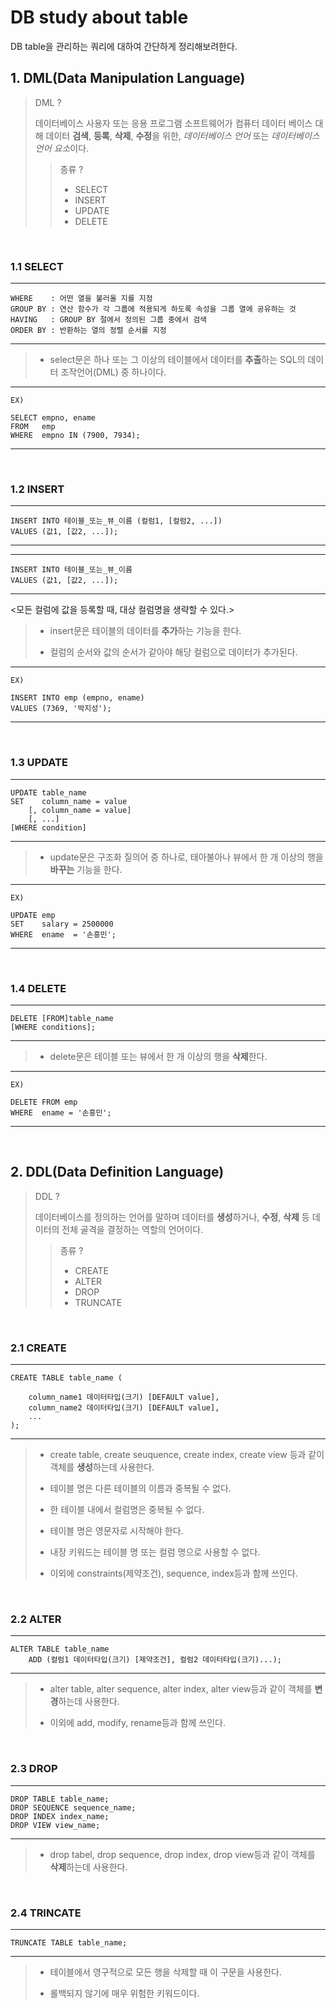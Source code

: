 # DB study about table  

DB table을 관리하는 쿼리에 대하여 간단하게 정리해보려한다.  

## 1. DML(Data Manipulation Language)  

> DML ?  
> 
> 데이터베이스 사용자 또는 응용 프로그램 소프트웨어가 컴퓨터 데이터 베이스 대해 데이터 **검색**, **등록**, **삭제**, **수정**을 위한, *데이터베이스 언어* 또는 *데이터베이스 언어 요소*이다.  
> 
>> 종류 ?  
>> * SELECT   
>> * INSERT  
>> * UPDATE  
>> * DELETE  

<br/>  

### 1.1 SELECT  

---
```  
WHERE    : 어떤 열을 불러올 지를 지정
GROUP BY : 연산 함수가 각 그룹에 적용되게 하도록 속성을 그룹 열에 공유하는 것
HAVING   : GROUP BY 절에서 정의된 그룹 중에서 검색
ORDER BY : 반환하는 열의 정렬 순서를 지정
```  
---  

> * select문은 하나 또는 그 이상의 테이블에서 데이터를 **추출**하는 SQL의 데이터 조작언어(DML) 중 하나이다.  

---  
```
EX)  

SELECT empno, ename
FROM   emp
WHERE  empno IN (7900, 7934);  
```  
---

<br/>  

### 1.2 INSERT  

---  
```
INSERT INTO 테이블_또는_뷰_이름 (컬럼1, [컬럼2, ...]) 
VALUES (값1, [값2, ...]);
```   
---  

---  
```  
INSERT INTO 테이블_또는_뷰_이름 
VALUES (값1, [값2, ...]);
```  
---  

<모든 컬럼에 값을 등록할 때, 대상 컬럼명을 생략할 수 있다.>  

> * insert문은 테이블의 데이터를 **추가**하는 기능을 한다.  
>   
> * 컬럼의 순서와 값의 순서가 같아야 해당 컬럼으로 데이터가 추가된다.  

---  
```  
EX)  

INSERT INTO emp (empno, ename)
VALUES (7369, '박지성');
```  
---  

<br/>  

### 1.3 UPDATE  

---  
```  
UPDATE table_name 
SET    column_name = value 
    [, column_name = value]
    [, ...]
[WHERE condition]
```  
---  

> * update문은 구조화 질의어 중 하나로, 태아불아나 뷰에서 한 개 이상의 행을 **바꾸는** 기능을 한다.  

---  
```  
EX)  

UPDATE emp
SET    salary = 2500000
WHERE  ename  = '손흥민';
```  
---  

<br/>  

### 1.4 DELETE  

---  
```  
DELETE [FROM]table_name 
[WHERE conditions];
```  
---  

> * delete문은 테이블 또는 뷰에서 한 개 이상의 행을 **삭제**한다.  

---  
```  
EX)  

DELETE FROM emp 
WHERE  ename = '손흥민';
```  
---  

<br/>  

## 2. DDL(Data Definition Language)  

> DDL ?  
> 
> 데이터베이스를 정의하는 언어를 말하며 데이터를 **생성**하거나, **수정**, **삭제** 등 데이터의 전체 골격을 결정하는 역할의 언어이다.  
> 
>> 종류 ?  
>> * CREATE  
>> * ALTER  
>> * DROP  
>> * TRUNCATE  

<br/>  

### 2.1 CREATE  

---  
```  
CREATE TABLE table_name (

    column_name1 데이터타입(크기) [DEFAULT value],
    column_name2 데이터타입(크기) [DEFAULT value],
    ...
);
```  
---  

> * create table, create seuquence, create index, create view 등과 같이 객체를 **생성**하는데 사용한다.  
> 
> * 테이블 명은 다른 테이블의 이름과 중복될 수 없다.  
> 
> * 한 테이블 내에서 컬럼명은 중복될 수 없다.  
> 
> * 테이블 명은 영문자로 시작해야 한다.  
> 
> * 내장 키워드는 테이블 명 또는 컬럼 명으로 사용할 수 없다.
>   
> * 이외에 constraints(제약조건), sequence, index등과 함께 쓰인다.

<br/>  

### 2.2 ALTER  

---  
```
ALTER TABLE table_name 
    ADD (컬럼1 데이터타입(크기) [제약조건], 컬럼2 데이터타입(크기)...);
```  
---  

> * alter table, alter sequence, alter index, alter view등과 같이 객체를 **변경**하는데 사용한다.  
> 
> * 이외에 add, modify, rename등과 함께 쓰인다.

<br/>  

### 2.3 DROP  

---  
```  
DROP TABLE table_name;
DROP SEQUENCE sequence_name;
DROP INDEX index_name;
DROP VIEW view_name;
```  
---  

> * drop tabel, drop sequence, drop index, drop view등과 같이 객체를 **삭제**하는데 사용한다.  

<br/>  

### 2.4 TRINCATE  

---  
```  
TRUNCATE TABLE table_name;
```  
---  

> * 테이블에서 영구적으로 모든 행을 삭제할 때 이 구문을 사용한다.  
> 
> * 롤백되지 않기에 매우 위험한 키워드이다.  

